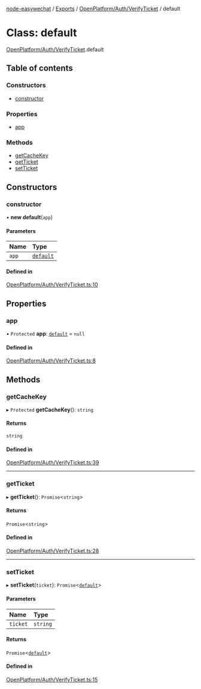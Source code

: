 [node-easywechat](../README.md) / [Exports](../modules.md) / [OpenPlatform/Auth/VerifyTicket](../modules/OpenPlatform_Auth_VerifyTicket.md) / default

# Class: default

[OpenPlatform/Auth/VerifyTicket](../modules/OpenPlatform_Auth_VerifyTicket.md).default

## Table of contents

### Constructors

- [constructor](OpenPlatform_Auth_VerifyTicket.default.md#constructor)

### Properties

- [app](OpenPlatform_Auth_VerifyTicket.default.md#app)

### Methods

- [getCacheKey](OpenPlatform_Auth_VerifyTicket.default.md#getcachekey)
- [getTicket](OpenPlatform_Auth_VerifyTicket.default.md#getticket)
- [setTicket](OpenPlatform_Auth_VerifyTicket.default.md#setticket)

## Constructors

### constructor

• **new default**(`app`)

#### Parameters

| Name | Type |
| :------ | :------ |
| `app` | [`default`](Core_BaseApplication.default.md) |

#### Defined in

[OpenPlatform/Auth/VerifyTicket.ts:10](https://github.com/hpyer/node-easywechat/blob/3eacadb/src/OpenPlatform/Auth/VerifyTicket.ts#L10)

## Properties

### app

• `Protected` **app**: [`default`](Core_BaseApplication.default.md) = `null`

#### Defined in

[OpenPlatform/Auth/VerifyTicket.ts:8](https://github.com/hpyer/node-easywechat/blob/3eacadb/src/OpenPlatform/Auth/VerifyTicket.ts#L8)

## Methods

### getCacheKey

▸ `Protected` **getCacheKey**(): `string`

#### Returns

`string`

#### Defined in

[OpenPlatform/Auth/VerifyTicket.ts:39](https://github.com/hpyer/node-easywechat/blob/3eacadb/src/OpenPlatform/Auth/VerifyTicket.ts#L39)

___

### getTicket

▸ **getTicket**(): `Promise`<`string`\>

#### Returns

`Promise`<`string`\>

#### Defined in

[OpenPlatform/Auth/VerifyTicket.ts:28](https://github.com/hpyer/node-easywechat/blob/3eacadb/src/OpenPlatform/Auth/VerifyTicket.ts#L28)

___

### setTicket

▸ **setTicket**(`ticket`): `Promise`<[`default`](OpenPlatform_Auth_VerifyTicket.default.md)\>

#### Parameters

| Name | Type |
| :------ | :------ |
| `ticket` | `string` |

#### Returns

`Promise`<[`default`](OpenPlatform_Auth_VerifyTicket.default.md)\>

#### Defined in

[OpenPlatform/Auth/VerifyTicket.ts:15](https://github.com/hpyer/node-easywechat/blob/3eacadb/src/OpenPlatform/Auth/VerifyTicket.ts#L15)
